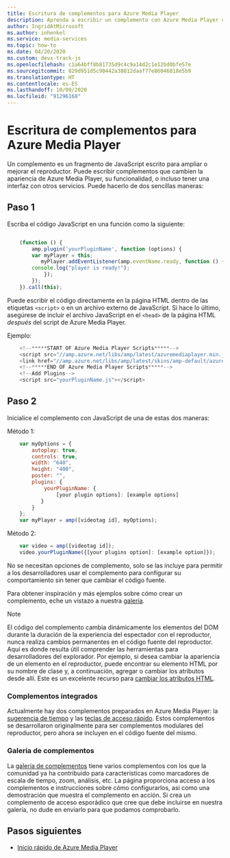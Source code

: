 ```yaml
---
title: Escritura de complementos para Azure Media Player
description: Aprenda a escribir un complemento con Azure Media Player con JavaScript.
author: IngridAtMicrosoft
ms.author: inhenkel
ms.service: media-services
ms.topic: how-to
ms.date: 04/20/2020
ms.custom: devx-track-js
ms.openlocfilehash: c1a64bff8b81735d9c4c9a14d2c1e12bd0bfe57e
ms.sourcegitcommit: 829d951d5c90442a38012daaf77e86046018e5b9
ms.translationtype: HT
ms.contentlocale: es-ES
ms.lasthandoff: 10/09/2020
ms.locfileid: "91296168"
---
```

# <a name="writing-plugins-for-azure-media-player"></a>Escritura de complementos para Azure Media Player #

Un complemento es un fragmento de JavaScript escrito para ampliar o mejorar el reproductor. Puede escribir complementos que cambien la apariencia de Azure Media Player, su funcionalidad, o incluso tener una interfaz con otros servicios. Puede hacerlo de dos sencillas maneras:

## <a name="step-1"></a>Paso 1 ##

Escriba el código JavaScript en una función como la siguiente:

```javascript

    (function () {
        amp.plugin('yourPluginName', function (options) {
        var myPlayer = this;
           myPlayer.addEventListener(amp.eventName.ready, function () {
        console.log("player is ready!");
            });
        });
    }).call(this);
```

Puede escribir el código directamente en la página HTML dentro de las etiquetas `<script>` o en un archivo externo de JavaScript. Si hace lo último, asegúrese de incluir el archivo JavaScript en el `<head>` de la página HTML *después* del script de Azure Media Player.

Ejemplo:

```javascript
    <!--*****START OF Azure Media Player Scripts*****-->
    <script src="//amp.azure.net/libs/amp/latest/azuremediaplayer.min.js"></script>
    <link href="//amp.azure.net/libs/amp/latest/skins/amp-default/azuremediaplayer.min.css" rel="stylesheet">
    <!--*****END OF Azure Media Player Scripts*****-->
    <!--Add Plugins-->
    <script src="yourPluginName.js"></script>
```

## <a name="step-2"></a>Paso 2 ##
Inicialice el complemento con JavaScript de una de estas dos maneras:

Método 1:

```javascript
    var myOptions = {
        autoplay: true,
        controls: true,
        width: "640",
        height: "400",
        poster: "",
        plugins: {
            yourPluginName: {
                [your plugin options]: [example options]
           }
        }
    };     
    var myPlayer = amp([videotag id], myOptions);
```

Método 2:

```javascript
    var video = amp([videotag id]);
    video.yourPluginName({[your plugins option]: [example option]});
```

No se necesitan opciones de complemento, solo se las incluye para permitir a los desarrolladores usar el complemento para configurar su comportamiento sin tener que cambiar el código fuente.

Para obtener inspiración y más ejemplos sobre cómo crear un complemento, eche un vistazo a nuestra [galería](azure-media-player-plugin-gallery.md).

>[!NOTE]
> El código del complemento cambia dinámicamente los elementos del DOM durante la duración de la experiencia del espectador con el reproductor, nunca realiza cambios permanentes en el código fuente del reproductor. Aquí es donde resulta útil comprender las herramientas para desarrolladores del explorador. Por ejemplo, si desea cambiar la apariencia de un elemento en el reproductor, puede encontrar su elemento HTML por su nombre de clase y, a continuación, agregar o cambiar los atributos desde allí. Este es un excelente recurso para [cambiar los atributos HTML](http://www.w3schools.com/js/js_htmldom_html.asp).

### <a name="integrated-plugins"></a>Complementos integrados ###

 Actualmente hay dos complementos preparados en Azure Media Player: la [sugerencia de tiempo](http://sr-test.azurewebsites.net/Tests/Plugin%20Gallery/plugins/timetip/example.html) y las [teclas de acceso rápido](http://sr-test.azurewebsites.net/Tests/Plugin%20Gallery/plugins/hotkeys/example.html). Estos complementos se desarrollaron originalmente para ser complementos modulares del reproductor, pero ahora se incluyen en el código fuente del mismo.

### <a name="plugin-gallery"></a>Galería de complementos ###

La [galería de complementos](https://aka.ms/ampplugins) tiene varios complementos con los que la comunidad ya ha contribuido para características como marcadores de escala de tiempo, zoom, análisis, etc. La página proporciona acceso a los complementos e instrucciones sobre cómo configurarlos, así como una demostración que muestra el complemento en acción. Si crea un complemento de acceso esporádico que cree que debe incluirse en nuestra galería, no dude en enviarlo para que podamos comprobarlo.

## <a name="next-steps"></a>Pasos siguientes ##

- [Inicio rápido de Azure Media Player](azure-media-player-quickstart.md)
